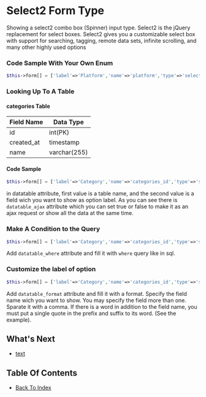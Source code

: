 # Select2 Form Type
Showing a select2 combo box (Spinner) input type. Select2 is the jQuery replacement for select boxes. Select2 gives you a customizable select box with support for searching, tagging, remote data sets, infinite scrolling, and many other highly used options

### Code Sample With Your Own Enum
```php
$this->form[] = ['label'=>'Platform','name'=>'platform','type'=>'select2','dataenum'=>'Android;Ios;Website'];
```
### Looking Up To A Table
#### categories Table
| Field Name | Data Type |
| ---------- | --------- |
| id | int(PK) |
| created_at | timestamp | 
| name | varchar(255) |

#### Code Sample
```php
$this->form[] = ['label'=>'Category','name'=>'categories_id','type'=>'select2','datatable'=>'categories,name','datatable_ajax'=>false];
```
in datatable attribute, first value is a table name, and the second value is a field wich you want to show as option label. As you can see there is `datatable_ajax` attribute which you can set true or false to make it as an ajax request or show all the data at the same time.

### Make A Condition to the Query
```php
$this->form[] = ['label'=>'Category','name'=>'categories_id','type'=>'select2','datatable'=>'categories,name','datatable_where'=>'id != 3'];
```
Add `datatable_where` attribute and fill it with `where` query like in sql.

### Customize the label of option
```php
$this->form[] = ['label'=>'Category','name'=>'categories_id','type'=>'select2','datatable'=>'categories,name','datatable_format'=>"id,' - ',name"];
```
Add `datatable_format` attribute and fill it with a format. Specify the field name wich you want to show. You may specify the field more than one. Sparate it with a comma. If there is a word in addition to the field name, you must put a single quote in the prefix and suffix to its word. (See the example).

## What's Next
- [text](./form-text.md)

## Table Of Contents
- [Back To Index](./index.md)